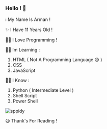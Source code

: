 ### Hello ! 👋
ℹ My Name Is Arman !

✨ I Have 11 Years Old !

👨‍💻 I Love Programming !

👨‍🎓 Im Learning :
1. HTML ( Not A Programming Language 😅 )
2. CSS
3. JavaScript 

👨‍🏫 I Know :
1. Python ( Intermediate Level )
2. Shell Script
3. Power Shell

<p align="center">&nbsp;<img align="left" src="https://github-readme-stats.vercel.app/api?username=ArmTimDev&theme=algolia&show_icons=true" alt="sppidy"/></p>

😃 Thank's For Reading !
